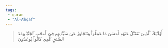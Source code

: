 ```yaml
---
tags: 
 - quran 
 - "Al-Ahqaf"
---
```


> أُوْلَـٰٓئِكَ ٱلَّذِينَ نَتَقَبَّلُ عَنۡهُمۡ أَحۡسَنَ مَا عَمِلُواْ وَنَتَجَاوَزُ عَن سَيِّـَٔاتِهِمۡ فِيٓ أَصۡحَٰبِ ٱلۡجَنَّةِۖ وَعۡدَ ٱلصِّدۡقِ ٱلَّذِي كَانُواْ يُوعَدُونَ
